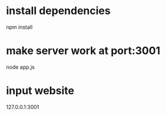 # install dependencies
npm install

# make server work at port:3001
node app.js

# input website
127.0.0.1:3001
